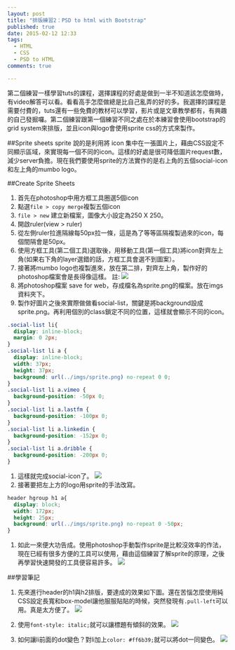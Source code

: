 ```yaml
---
layout: post
title: "排版練習2：PSD to html with Bootstrap"
published: true
date: 2015-02-12 12:33
tags:
  - HTML
  - CSS
  - PSD to HTML
comments: true

---
```

第二個練習一樣學習tuts的課程，選擇課程的好處是做到一半不知道該怎麼做時，有video解答可以看。看看高手怎麼做總是比自己亂弄的好的多。我選擇的課程是需要付費的，tuts還有一些免費的教材可以學習，影片或是文章教學都有，有興趣的自己發掘囉。第二個練習跟第一個練習不同之處在於本練習會使用bootstrap的grid system來排版，並且icon與logo會使用sprite css的方式來製作。

##Sprite sheets
sprite 說的是利用將 icon 集中在一張圖片上，藉由CSS設定不同顯示區域，來實現每一個不同的icon。這樣的好處是很可降低圖片request數，減少server負擔。現在我們要使用sprite的方法實作的是右上角的五個social-icon和左上角的mumbo logo。

##Create Sprite Sheets
1. 首先在photoshop中用方框工具圈選5個icon
1. 點選`file > copy merge`複製五個icon
1. `file > new` 建立新檔案，圖像大小設定為250 X 250。
1. 開啟ruler(view > ruler)
1. 從左側ruler拉進隔線每50px拉一條，這是為了等等區隔複製過來的icon，每個間隔會是50px。
1. 使用方框工具(第二個工具)選取後，用移動工具(第一個工具)將icon對齊左上角(如果右下角的layer選錯的話，方框工具會選不到圖案）。
1. 接著將mumbo logo也複製進來，放在第二排，對齊左上角，製作好的photoshop檔案會是長得像這樣。
註:
![](https://lh5.googleusercontent.com/-kZxU_a73YTk/VNyjQ0_8wfI/AAAAAAAAE6g/LXCLe6pwyL4/w1410-h628-no/sprite.jpg)
1. 將photoshop檔案 save for web，存成檔名為sprite.png的檔案。放在imgs資料夾下。
1. 製作好圖片之後來實際做做看social-list，關鍵是將background設成sprite.png。再利用個別的class鎖定不同的位置，這樣就會顯示不同的icon。
```css
.social-list li{
  display: inline-block;
  margin: 0 2px;
}
.social-list li a {
  display: inline-block;
  width: 37px;
  height: 37px;
  background: url(../imgs/sprite.png) no-repeat 0 0;
}
.social-list li a.vimeo {
  background-position: -50px 0;
}
.social-list li a.lastfm {
  background-position: -100px 0;
}
.social-list li a.linkedin {
  background-position: -152px 0;
}
.social-list li a.dribble {
  background-position: -200px 0;
}
```
1. 這樣就完成social-icon了。
![](https://lh5.googleusercontent.com/-uBsU7-pyW8U/VNy7yRTObPI/AAAAAAAAE7A/DMfdyVFwG1w/w734-h198-no/02mumbo.jpg)
1. 接著要把左上方的logo用sprite的手法改寫。
```css
header hgroup h1 a{
  display: block;
  width: 172px;
  height: 25px;
  background: url(../imgs/sprite.png) no-repeat 0 -50px;
}
```
1. 如此一來便大功告成。使用photoshop手動製作sprite是比較沒效率的作法，現在已經有很多方便的工具可以使用，藉由這個練習了解sprite的原理，之後再學習快速開發的工具便容易許多。
![](https://lh4.googleusercontent.com/-4Np5E53Y3Bs/VNy7xCZCx8I/AAAAAAAAE60/EcqUdwQ5P30/w992-h219-no/01mumbo.jpg)

##學習筆記
1. 先來進行header的h1與h2排版，要達成的效果如下圖。還在苦惱怎麼使用純CSS設定長寬和box-model讓他服服貼貼的時候，突然發現有`.pull-left`可以用。真是太方便了。
![](https://lh4.googleusercontent.com/-4Np5E53Y3Bs/VNy7xCZCx8I/AAAAAAAAE60/EcqUdwQ5P30/w992-h219-no/01mumbo.jpg)

1. 使用`font-style: italic;`就可以讓標題有傾斜的效果。
![](https://lh3.googleusercontent.com/-SJrEQRDSV8k/VN2vuvZQLeI/AAAAAAAAE7U/k4DQG9hf34U/w738-h118-no/titile.jpg)

1. 如何讓li前面的dot變色？對li加上`color: #ff6b39;`就可以將dot一同變色。
![](https://lh6.googleusercontent.com/ORaHhrfnK-RVQ7sUVN_6HgtGUMoww-gRJ5a8hFXqgPY=w733-h138-no)